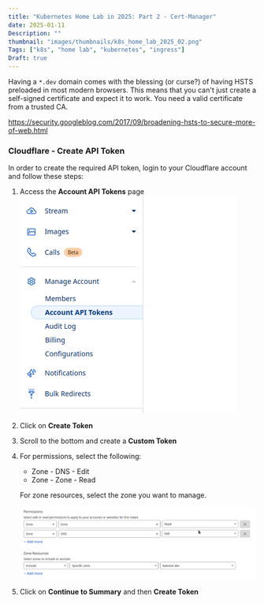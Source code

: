 ```yaml
---
title: "Kubernetes Home Lab in 2025: Part 2 - Cert-Manager"
date: 2025-01-11
Description: ""
thumbnail: "images/thumbnails/k8s_home_lab_2025_02.png"
Tags: ["k8s", "home lab", "kubernetes", "ingress"]
Draft: true
---
```


Having a `*.dev` domain comes with the blessing (or curse?) of having
HSTS preloaded in most modern browsers. This means that you can't just
create a self-signed certificate and expect it to work. You need a valid
certificate from a trusted CA.

https://security.googleblog.com/2017/09/broadening-hsts-to-secure-more-of-web.html



### Cloudflare - Create API Token

In order to create the required API token, login to your Cloudflare account and
follow these steps:

1. Access the **Account API Tokens** page
    ![](cloudflare_account_api_tokens.png)

2. Click on **Create Token**

3. Scroll to the bottom and create a **Custom Token**

4. For permissions, select the following:
    + Zone - DNS - Edit
    + Zone - Zone - Read

    For zone resources, select the zone you want to manage.

    ![](./cloudflare_custom_token.png)

5. Click on **Continue to Summary** and then **Create Token**
